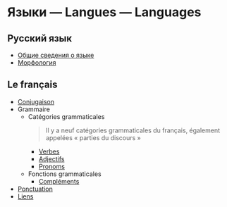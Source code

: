 # Языки — Langues — Languages

## Русский язык

- [Общие сведения о языке](russian/general.md)
- [Морфология](russian/morphology/morphology.md)

## Le français

- [Conjugaison](french/conjugaison.md)
- Grammaire
  - Catégories grammaticales
    > Il y a neuf catégories grammaticales du français, également appelées « parties du discours »
    - [Verbes](french/grammaire/catégories%20grammaticales/verbes.md)
    - [Adjectifs](french/grammaire/adjectifs.md)
    - [Pronoms](french/grammaire/catégories%20grammaticales/pronoms.md)
  - Fonctions grammaticales
    - [Compléments](french/compléments.md)
- [Ponctuation](french/ponctuation.md)
- [Liens](french/liens.md)
